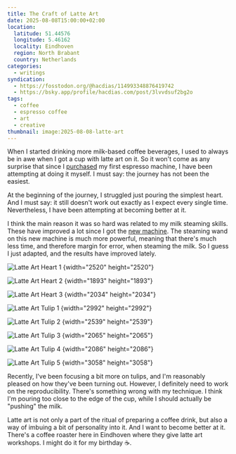 ```yaml
---
title: The Craft of Latte Art
date: 2025-08-08T15:00:00+02:00
location:
  latitude: 51.44576
  longitude: 5.46162
  locality: Eindhoven
  region: North Brabant
  country: Netherlands
categories:
  - writings
syndication:
  - https://fosstodon.org/@hacdias/114993348876419742
  - https://bsky.app/profile/hacdias.com/post/3lvvdsuf2bg2o
tags:
  - coffee
  - espresso coffee
  - art
  - creative
thumbnail: image:2025-08-08-latte-art
---
```


When I started drinking more milk-based coffee beverages, I used to always be in awe when I got a cup with latte art on it. So it won't come as any surprise that since I [purchased](/2024/01/06/current-espresso-setup/) my first espresso machine, I have been attempting at doing it myself. I must say: the journey has not been the easiest.

<!--more-->

At the beginning of the journey, I struggled just pouring the simplest heart. And I must say: it still doesn't work out exactly as I expect every single time. Nevertheless, I have been attempting at becoming better at it.

I think the main reason it was so hard was related to my milk steaming skills. These have improved a lot since I got the [new machine](/2025/07/09/current-espresso-setup/). The steaming wand on this new machine is much more powerful, meaning that there's much less time, and therefore margin for error, when steaming the milk. So I guess I just adapted, and the results have improved lately.

<div class='fg' style='grid-template-columns: repeat(4, 1fr);'>

![](image:2025-08-08-latte-art-01 "Latte Art Heart 1")
{width="2520" height="2520"}

![](image:2025-08-08-latte-art-02 "Latte Art Heart 2")
{width="1893" height="1893"}

![](image:2025-08-08-latte-art-03 "Latte Art Heart 3")
{width="2034" height="2034"}

![](image:2025-08-08-latte-art-04 "Latte Art Tulip 1")
{width="2992" height="2992"}

![](image:2025-08-08-latte-art-05 "Latte Art Tulip 2")
{width="2539" height="2539"}

![](image:2025-08-08-latte-art-06 "Latte Art Tulip 3")
{width="2065" height="2065"}

![](image:2025-08-08-latte-art-07 "Latte Art Tulip 4")
{width="2086" height="2086"}

![](image:2025-08-08-latte-art-08 "Latte Art Tulip 5")
{width="3058" height="3058"}

</div>

Recently, I've been focusing a bit more on tulips, and I'm reasonably pleased on how they've been turning out. However, I definitely need to work on the reproducibility. There's something wrong with my technique. I think I'm pouring too close to the edge of the cup, while I should actually be "pushing" the milk.

Latte art is not only a part of the ritual of preparing a coffee drink, but also a way of imbuing a bit of personality into it. And I want to become better at it. There's a coffee roaster here in Eindhoven where they give latte art workshops. I might do it for my birthday ☕️.
